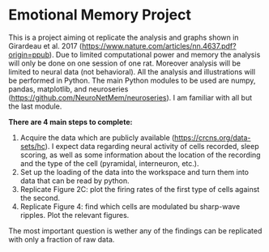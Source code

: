# Emotional Memory Project

This is a project aiming ot replicate the analysis and graphs shown in Girardeau et al. 2017 (https://www.nature.com/articles/nn.4637.pdf?origin=ppub). Due to limited computational power and memory the analysis will only be done on one session of one rat. Moreover analysis will be limited to neural data (not behavioral).  All the analysis and illustrations will be performed in Python. The main Python modules to be used are numpy, pandas, matplotlib, and neuroseries (https://github.com/NeuroNetMem/neuroseries). I am familiar with all but the last module.  

**There are 4 main steps to complete:**
1. Acquire the data which are publicly available (https://crcns.org/data-sets/hc). I expect data regarding neural activity of cells recorded, sleep scoring, as well as some information about the location of the recording and the type of the cell (pyramidal, interneuron, etc.). 
2. Set up the loading of the data into the workspace and turn them into data that can be read by python. 
3. Replicate Figure 2C: plot the firing rates of the first type of cells against the second. 
4. Replicate Figure 4: find which cells are modulated bu sharp-wave ripples. Plot the relevant figures. 

The most important question is wether any of the findings can be replicated with only a fraction of raw data.

